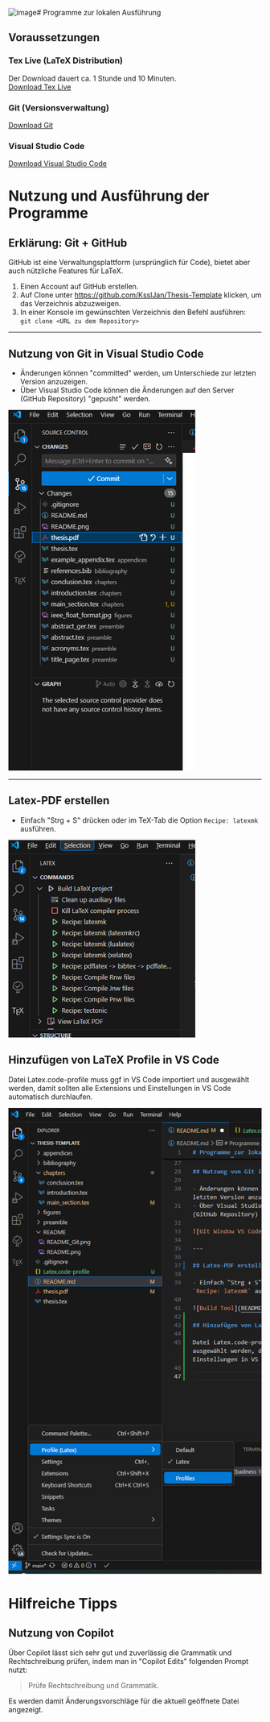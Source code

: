 <img width="329" alt="image" src="https://github.com/user-attachments/assets/afc9efbe-4828-4ee2-8c83-1f6bd0c81256" /># Programme zur lokalen Ausführung

## Voraussetzungen

### Tex Live (LaTeX Distribution)
Der Download dauert ca. 1 Stunde und 10 Minuten.  
[Download Tex Live](https://www.tug.org/texlive/)

### Git (Versionsverwaltung)
[Download Git](https://git-scm.com/downloads)

### Visual Studio Code
[Download Visual Studio Code](https://code.visualstudio.com/download)

# Nutzung und Ausführung der Programme

## Erklärung: Git + GitHub

GitHub ist eine Verwaltungsplattform (ursprünglich für Code), bietet aber auch nützliche Features für LaTeX.

1. Einen Account auf GitHub erstellen.
2. Auf Clone unter https://github.com/KsslJan/Thesis-Template klicken, um das Verzeichnis abzuzweigen.
3. In einer Konsole im gewünschten Verzeichnis den Befehl ausführen:  
   `git clone <URL zu dem Repository>`

---

## Nutzung von Git in Visual Studio Code

- Änderungen können "committed" werden, um Unterschiede zur letzten Version anzuzeigen.
- Über Visual Studio Code können die Änderungen auf den Server (GitHub Repository) "gepusht" werden.

![Git Window VS Code](README/README_Git.png)

---

## Latex-PDF erstellen

- Einfach "Strg + S" drücken oder im TeX-Tab die Option `Recipe: latexmk` ausführen.

![Build Tool](README/README_Pdf_Build.png)

## Hinzufügen von LaTeX Profile in VS Code

Datei Latex.code-profile muss ggf in VS Code importiert und ausgewählt werden, damit sollten alle Extensions und Einstellungen in VS Code automatisch durchlaufen.

![LaTeX Profile VS Code](README/README_Profile.png)

# Hilfreiche Tipps

## Nutzung von Copilot
Über Copilot lässt sich sehr gut und zuverlässig die Grammatik und Rechtschreibung prüfen, indem man in "Copilot Edits" folgenden Prompt nutzt:

> Prüfe Rechtschreibung und Grammatik.

Es werden damit Änderungsvorschläge für die aktuell geöffnete Datei angezeigt.
